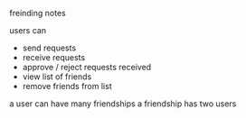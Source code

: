 freinding notes

users can
- send requests
- receive requests
- approve / reject requests received
- view list of friends
- remove friends from list

a user can have many friendships
a friendship has two users
